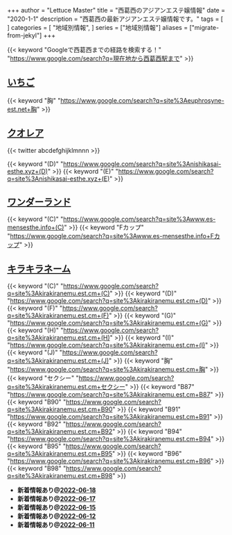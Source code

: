 +++
author = "Lettuce Master"
title = "西葛西のアジアンエステ嬢情報"
date = "2020-1-1"
description = "西葛西の最新アジアンエステ嬢情報です。"
tags = [
]
categories = [
    "地域別情報",
]
series = ["地域別情報"]
aliases = ["migrate-from-jekyl"]
+++

{{< keyword "Googleで西葛西までの経路を検索する！" "https://www.google.com/search?q=現在地から西葛西駅まで" >}}

## [いちご](http://euphrosyne-est.net/)
{{< keyword "胸" "https://www.google.com/search?q=site%3Aeuphrosyne-est.net+胸" >}} 

## [クオレア](https://nishikasai-esthe.xyz/)


{{< twitter abcdefghijklmnnn >}}

{{< keyword "(D)" "https://www.google.com/search?q=site%3Anishikasai-esthe.xyz+(D)" >}} {{< keyword "(E)" "https://www.google.com/search?q=site%3Anishikasai-esthe.xyz+(E)" >}} 

## [ワンダーランド](https://www.es-mensesthe.info/)
{{< keyword "(C)" "https://www.google.com/search?q=site%3Awww.es-mensesthe.info+(C)" >}} {{< keyword "Fカップ" "https://www.google.com/search?q=site%3Awww.es-mensesthe.info+Fカップ" >}} 

## [キラキラネーム](https://kirakiranemu.est.cm/)
{{< keyword "(C)" "https://www.google.com/search?q=site%3Akirakiranemu.est.cm+(C)" >}} {{< keyword "(D)" "https://www.google.com/search?q=site%3Akirakiranemu.est.cm+(D)" >}} {{< keyword "(F)" "https://www.google.com/search?q=site%3Akirakiranemu.est.cm+(F)" >}} {{< keyword "(G)" "https://www.google.com/search?q=site%3Akirakiranemu.est.cm+(G)" >}} {{< keyword "(H)" "https://www.google.com/search?q=site%3Akirakiranemu.est.cm+(H)" >}} {{< keyword "(I)" "https://www.google.com/search?q=site%3Akirakiranemu.est.cm+(I)" >}} {{< keyword "(J)" "https://www.google.com/search?q=site%3Akirakiranemu.est.cm+(J)" >}} {{< keyword "胸" "https://www.google.com/search?q=site%3Akirakiranemu.est.cm+胸" >}} {{< keyword "セクシー" "https://www.google.com/search?q=site%3Akirakiranemu.est.cm+セクシー" >}} {{< keyword "B87" "https://www.google.com/search?q=site%3Akirakiranemu.est.cm+B87" >}} {{< keyword "B90" "https://www.google.com/search?q=site%3Akirakiranemu.est.cm+B90" >}} {{< keyword "B91" "https://www.google.com/search?q=site%3Akirakiranemu.est.cm+B91" >}} {{< keyword "B92" "https://www.google.com/search?q=site%3Akirakiranemu.est.cm+B92" >}} {{< keyword "B94" "https://www.google.com/search?q=site%3Akirakiranemu.est.cm+B94" >}} {{< keyword "B95" "https://www.google.com/search?q=site%3Akirakiranemu.est.cm+B95" >}} {{< keyword "B96" "https://www.google.com/search?q=site%3Akirakiranemu.est.cm+B96" >}} {{< keyword "B98" "https://www.google.com/search?q=site%3Akirakiranemu.est.cm+B98" >}} 

- **新着情報あり@[2022-06-18](/post/2022-06-18)**
- **新着情報あり@[2022-06-17](/post/2022-06-17)**
- **新着情報あり@[2022-06-15](/post/2022-06-15)**
- **新着情報あり@[2022-06-12](/post/2022-06-12)**
- **新着情報あり@[2022-06-11](/post/2022-06-11)**
